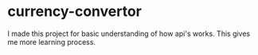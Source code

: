 # currency-convertor
I made this project for basic understanding of how api's works. This gives me more learning process.
